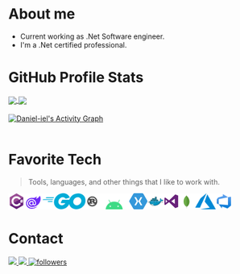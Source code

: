 <!--
**Daniel-iel/Daniel-iel** is a ✨ _special_ ✨ repository because its `README.md` (this file) appears on your GitHub profile.

Here are some ideas to get you started:

- 🔭 I’m currently working on ...
- 🌱 I’m currently learning ...
- 👯 I’m looking to collaborate on ...
- 🤔 I’m looking for help with ...
- 💬 Ask me about ...
- 📫 How to reach me: ...
- 😄 Pronouns: ...
- ⚡ Fun fact: ...
-->
# About me
- Current working as .Net Software engineer.
- I'm a .Net certified professional.

# GitHub Profile Stats
<a href="https://github.com/anuraghazra/github-readme-stats">
  <img height="180em" align="center" src="https://github-readme-stats.vercel.app/api?username=Daniel-iel&theme=nord&repo=github-readme-stats" />
</a>
<a href="https://github.com/anuraghazra/convoychat">
  <img height="180em" align="center" src="https://github-readme-stats.vercel.app/api/top-langs/?username=Daniel-iel&layout=compact&repo=convoychat&langs_count=8&theme=nord" />
</a>
<br>
<br>
<!-- https://github.com/ashutosh00710/github-readme-activity-graph -->
<a href="https://github.com/ashutosh00710/github-readme-activity-graph">
  <img align="center" alt="Daniel-iel's Activity Graph" src="https://activity-graph.herokuapp.com/graph?username=Daniel-iel&bg_color=2e3440&color=728da9&line=969ca7&point=FFFFFF&hide_border=false" />
</a>
<br><br>

# Favorite Tech

> Tools, languages, and other things that I like to work with.

<a href="#" target="_blank"> 
  <img align="left" src="./img/csharp-original.svg" alt="C#" height="32px" /> 
</a> 

<a href="#" target="_blank"> 
  <img align="left" src="./img/blazor-original.svg" alt="" height="32px" /> 
</a> 

<a href="#" target="_blank"> 
  <img align="left" src="./img/go-flat.svg" alt="" height="32px" /> 
</a>

<a href="#" target="_blank"> 
  <img align="left" src="./img/rust-original.svg" alt="" height="32px" /> 
</a> 

<a href="#" target="_blank"> 
  <img align="left" src="./img/android-original.svg" alt="" height="32px" /> 
</a> 

<a href="#" target="_blank"> 
  <img align="left" src="./img/xamarin-original.svg" alt="" height="32px" /> 
</a> 

<a href="#" target="_blank"> 
  <img align="left" src="./img/docker-original.svg" alt="" height="32px" /> 
</a> 

<a href="#" target="_blank"> 
  <img align="left" src="./img/kubernetes-original" alt="" height="32px" /> 
</a> 

<a href="#" target="_blank"> 
  <img align="left" src="./img/visualstudio-original.svg" alt="" height="32px" /> 
</a> 

<a href="#" target="_blank"> 
  <img align="left" src="./img/mongodb-original.svg" alt="" height="32px" /> 
</a> 

<a href="#" target="_blank"> 
  <img align="left" src="./img/azure-original.svg" alt="" height="32px" /> 
</a>

<a href="#" target="_blank"> 
  <img align="left" src="./img/azuredevops-original.svg" alt="" height="32px" /> 
</a>

<br><br>

# Contact
<div>
  <a href = "mailto:iel_182@hotmail.com">
    <img src="https://img.shields.io/badge/-Outlook-%23333?style=for-the-badge&logo=outlook&logoColor=white" target="_blank">
  </a>
  <a href="https://www.linkedin.com/in/daniel-oliveira-00689b9b/" target="_blank">
    <img src="https://img.shields.io/badge/-LinkedIn-%230077B5?style=for-the-badge&logo=linkedin&logoColor=white" target="_blank">
  </a>
  <a href="https://github.com/Daniel-iel">
    <img alt="followers" title="Follow me on Github" src="https://img.shields.io/github/followers/Daniel-iel?color=236ad3&labelColor=1155ba&style=for-the-badge&logo=github&label=Follow"/></a>
</div>
